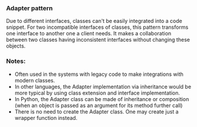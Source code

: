 ### Adapter pattern
Due to different interfaces, classes can't be easily integrated into a code snippet.
For two incompatible interfaces of classes, this pattern transforms one interface to 
another one a client needs. It makes a collaboration between two classes having inconsistent
interfaces without changing these objects. 

### Notes:
* Often used in the systems with legacy code to make integrations with modern classes.
* In other languages, the Adapter implementation via inheritance would be more typical by using
class extension and interface implementation.
* In Python, the Adapter class can be made of inheritance or composition (when an object
is passed as an argument for its method further call)
* There is no need to create the Adapter class. One may create just a wrapper function
instead.